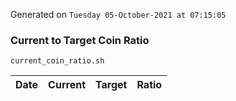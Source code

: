 Generated on `Tuesday 05-October-2021 at 07:15:05`

### Current to Target Coin Ratio
`current_coin_ratio.sh`

Date|Current|Target|Ratio
---|---|---|---

